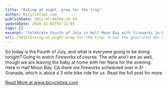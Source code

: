 ```yaml
---
title: "Biking at night, prep for the trip"
author: BicycleTips.com
publishDate: 2011-07-04T04:10:59
updateDate: 2020-12-02T03:12:05
tags: []
excerpt: "Celebrate Fourth of July in Half Moon Bay with fireworks in El Granada! Grab your bike for a scenic ride to the show. Full post at www.bicycletips.com."
url: /2011/biking-at-night-prep-for-the-trip  # Use the generated URL with year
---
```

<p>So today is the Fourth of July, and what is everyone going to be doing tonight? Going to watch Fireworks of course. The wife and I are as well, though we are leaving the baby at home with her Nana for the evening. Here in Half Moon Bay, CA there are fireworks scheduled over in El Granada, which is about a 3 mile bike ride for us. Read the full post for more</p>  <a href="https://www.bicycletips.com/biking-at-night-prep-for-the-trip">Read More at www.bicycletips.com</a>

